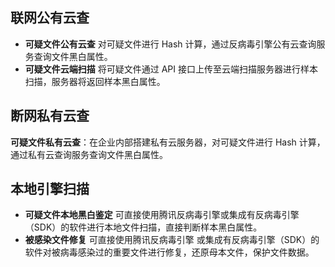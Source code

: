 ## 联网公有云查
- **可疑文件公有云查**
对可疑文件进行 Hash 计算，通过反病毒引擎公有云查询服务查询文件黑白属性。
- **可疑文件云端扫描**
将可疑文件通过 API 接口上传至云端扫描服务器进行样本扫描，服务器将返回样本黑白属性。


## 断网私有云查
**可疑文件私有云查**：在企业内部搭建私有云服务器，对可疑文件进行 Hash 计算，通过私有云查询服务查询文件黑白属性。

## 本地引擎扫描
- **可疑文件本地黑白鉴定**
可直接使用腾讯反病毒引擎或集成有反病毒引擎（SDK）的软件进行本地文件扫描，直接判断样本黑白属性。
- **被感染文件修复**
可直接使用腾讯反病毒引擎 或集成有反病毒引擎（SDK）的软件对被病毒感染过的重要文件进行修复，还原母本文件，保护文件数据。
